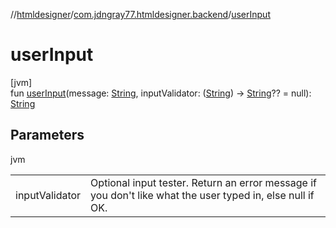//[htmldesigner](../../index.md)/[com.jdngray77.htmldesigner.backend](index.md)/[userInput](user-input.md)

# userInput

[jvm]\
fun [userInput](user-input.md)(message: [String](https://kotlinlang.org/api/latest/jvm/stdlib/kotlin/-string/index.html), inputValidator: ([String](https://kotlinlang.org/api/latest/jvm/stdlib/kotlin/-string/index.html)) -&gt; [String](https://kotlinlang.org/api/latest/jvm/stdlib/kotlin/-string/index.html)?? = null): [String](https://kotlinlang.org/api/latest/jvm/stdlib/kotlin/-string/index.html)

## Parameters

jvm

| | |
|---|---|
| inputValidator | Optional input tester. Return an error message if you don't like what the user typed in, else null if OK. |
